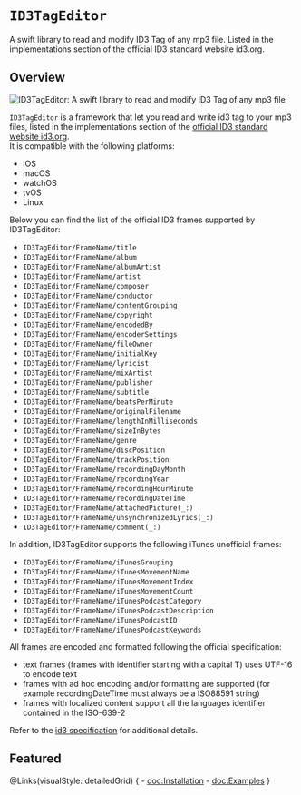 # ``ID3TagEditor``

A swift library to read and modify ID3 Tag of any mp3 file. Listed in the implementations section of the official ID3 standard website id3.org.

## Overview

![ID3TagEditor: A swift library to read and modify ID3 Tag of any mp3 file](https://raw.githubusercontent.com/chicio/ID3TagEditor/main/Assets/icon-logo-background.png 
"ID3TagEditor: A swift library to read and modify ID3 Tag of any mp3 file")

`ID3TagEditor` is a framework that let you read and write id3 tag to your mp3 files, listed in the implementations section of the [official ID3 standard website id3.org](http://id3.org/Implementations "id3.org swift").  
It is compatible with the following platforms:

* iOS
* macOS
* watchOS
* tvOS
* Linux 

Below you can find the list of the official ID3 frames supported by ID3TagEditor:

* ``ID3TagEditor/FrameName/title``
* ``ID3TagEditor/FrameName/album``
* ``ID3TagEditor/FrameName/albumArtist`` 
* ``ID3TagEditor/FrameName/artist``
* ``ID3TagEditor/FrameName/composer``
* ``ID3TagEditor/FrameName/conductor``
* ``ID3TagEditor/FrameName/contentGrouping``
* ``ID3TagEditor/FrameName/copyright``
* ``ID3TagEditor/FrameName/encodedBy``
* ``ID3TagEditor/FrameName/encoderSettings``
* ``ID3TagEditor/FrameName/fileOwner``
* ``ID3TagEditor/FrameName/initialKey``
* ``ID3TagEditor/FrameName/lyricist``
* ``ID3TagEditor/FrameName/mixArtist``
* ``ID3TagEditor/FrameName/publisher``
* ``ID3TagEditor/FrameName/subtitle``
* ``ID3TagEditor/FrameName/beatsPerMinute``
* ``ID3TagEditor/FrameName/originalFilename``
* ``ID3TagEditor/FrameName/lengthInMilliseconds``
* ``ID3TagEditor/FrameName/sizeInBytes``
* ``ID3TagEditor/FrameName/genre``
* ``ID3TagEditor/FrameName/discPosition``
* ``ID3TagEditor/FrameName/trackPosition``
* ``ID3TagEditor/FrameName/recordingDayMonth``
* ``ID3TagEditor/FrameName/recordingYear``
* ``ID3TagEditor/FrameName/recordingHourMinute``
* ``ID3TagEditor/FrameName/recordingDateTime``
* ``ID3TagEditor/FrameName/attachedPicture(_:)``
* ``ID3TagEditor/FrameName/unsynchronizedLyrics(_:)``
* ``ID3TagEditor/FrameName/comment(_:)``

In addition, ID3TagEditor supports the following iTunes unofficial frames:

* ``ID3TagEditor/FrameName/iTunesGrouping``
* ``ID3TagEditor/FrameName/iTunesMovementName``
* ``ID3TagEditor/FrameName/iTunesMovementIndex``
* ``ID3TagEditor/FrameName/iTunesMovementCount``
* ``ID3TagEditor/FrameName/iTunesPodcastCategory``
* ``ID3TagEditor/FrameName/iTunesPodcastDescription``
* ``ID3TagEditor/FrameName/iTunesPodcastID``
* ``ID3TagEditor/FrameName/iTunesPodcastKeywords``

All frames are encoded and formatted following the official specification:
* text frames (frames with identifier starting with a capital T) uses UTF-16 to encode text
* frames with ad hoc encoding and/or formatting are supported (for example recordingDateTime must always be a ISO88591 string)
* frames with localized content support all the languages identifier contained in the ISO-639-2  

Refer to the [id3 specification](https://id3.org/Developer%20Information "id3 specification") for additional details.

## Featured

@Links(visualStyle: detailedGrid) {
    - <doc:Installation>
    - <doc:Examples>
}
